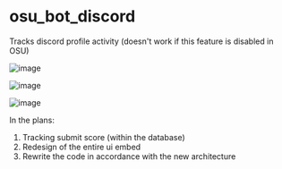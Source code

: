 # osu_bot_discord

Tracks discord profile activity (doesn't work if this feature is disabled in OSU)

![image](https://user-images.githubusercontent.com/70542011/154005106-15f2433b-20e0-4dd8-8e98-30321e0b73be.png)

![image](https://user-images.githubusercontent.com/70542011/154012112-f1ab9aa9-f456-4b9d-9c07-cc1590f3c177.png)

![image](https://user-images.githubusercontent.com/70542011/154005333-8a9dfd2a-c92c-4972-9a69-e27ac1a4f96d.png)

In the plans:
1) Tracking submit score (within the database)
2) Redesign of the entire ui embed
3) Rewrite the code in accordance with the new architecture
